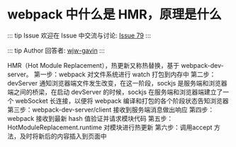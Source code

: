 # webpack 中什么是 HMR，原理是什么



::: tip Issue 
 欢迎在 Issue 中交流与讨论: [Issue 79](https://github.com/shfshanyue/Daily-Question/issues/79) 
:::

::: tip Author 
回答者: [wjw-gavin](https://github.com/wjw-gavin) 
:::

HMR（Hot Module Replacement），热更新又称热替换，基于 webpack-dev-server。
第一步：webpack 对文件系统进行 watch 打包到内存中
第二步：devServer 通知浏览器端文件发生改变，在这一阶段，sockjs 是服务端和浏览器端之间的桥梁，在启动 devServer 的时候，sockjs 在服务端和浏览器端建立了一个 webSocket 长连接，以便将 webpack 编译和打包的各个阶段状态告知浏览器
第三步：webpack-dev-server/client 接收到服务端消息做出响应
第四步：webpack 接收到最新 hash 值验证并请求模块代码
第五步：HotModuleReplacement.runtime 对模块进行热更新
第六步：调用accept 方法，及时将新后的内容插入到页面中